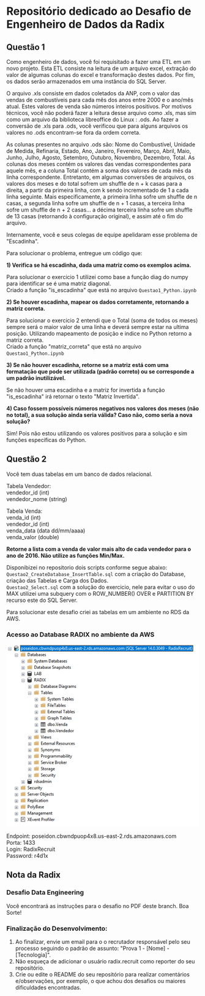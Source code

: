 # Repositório dedicado ao Desafio de Engenheiro de Dados da Radix

## Questão 1

Como engenheiro de dados, você foi requisitado a fazer uma ETL em um novo projeto. Esta ETL consiste na leitura de um arquivo excel, extração do valor de algumas colunas do excel e transformação destes dados. Por fim, os dados serão armazenados em uma instância do SQL Server.

O arquivo .xls consiste em dados coletados da ANP, com o valor das vendas de combustíveis para cada mês dos anos entre 2000 e o ano/mês atual. Estes valores de venda são números inteiros positivos. Por motivos técnicos, você não poderá fazer a leitura desse arquivo como .xls, mas sim como um arquivo da biblioteca libreoffice do Linux : .ods. Ao fazer a conversão de .xls para .ods, você verificou que para alguns arquivos os valores no .ods encontram-se fora da ordem correta.

As colunas presentes no arquivo .ods são: Nome do Combustível, Unidade de Medida, Refinaria, Estado, Ano, Janeiro, Fevereiro, Março, Abril, Maio, Junho, Julho, Agosto, Setembro, Outubro, Novembro, Dezembro, Total. As colunas dos meses contém os valores das vendas correspondentes para aquele mês, e a coluna Total contém a soma dos valores de cada mês da linha correspondente. Entretanto, em algumas conversões de arquivos, os valores dos meses e do total sofrem um shuffle de n + k casas para a direita, a partir da primeira linha, com k sendo incrementado de 1 a cada linha seguinte. Mais especificamente, a primeira linha sofre um shuffle de n casas, a segunda linha sofre um shuffle de n + 1 casas, a terceira linha sofre um shuffle de n + 2 casas... a décima terceira linha sofre um shuffle de 13 casas (retornando à configuração original), e assim até o fim do arquivo.

Internamente, você e seus colegas de equipe apelidaram esse problema de "Escadinha".

Para solucionar o problema, entregue um código que:

**1) Verifica se há escadinha, dada uma matriz como os exemplos acima.**

Para solucionar o exercicio 1 utilizei como base a função diag do numpy para identificar se é uma matriz diagonal.<br />
Criado a função "is_escadinha" que está no arquivo `Questao1_Python.ipynb`

**2) Se houver escadinha, mapear os dados corretamente, retornando a matriz correta.**

Para solucionar o exercicio 2 entendi que o Total (soma de todos os meses) sempre será o maior valor de uma linha e deverá sempre estar na ultima posição. Utilizando mapeamento de posição e indice no Python retorno a matriz correta.<br />
Criado a função "matriz_correta" que está no arquivo `Questao1_Python.ipynb`


**3) Se não houver escadinha, retorne se a matriz está com uma formatação que pode ser utilizada (padrão correto) ou se corresponde a um padrão inutilizável.**

Se não houver uma escadinha e a matriz for invertida a função "is_escadinha" irá retornar o texto "Matriz Invertida".

**4) Caso fossem possíveis números negativos nos valores dos meses (não no total), a sua solução ainda seria válida? Caso não, como seria a nova solução?**

Sim! Pois não estou utilizando os valores positivos para a solução e sim funções especificas do Python.

## Questão 2

Você tem duas tabelas em um banco de dados relacional.

Tabela Vendedor:<br />
vendedor_id (int)<br />
vendedor_nome (string)<br />

Tabela Venda:<br />
venda_id (int)<br />
vendedor_id (int)<br />
venda_data (data dd/mm/aaaa)<br />
venda_valor (double)<br />

**Retorne a lista com a venda de valor mais alto de cada vendedor para o ano de 2016. Não utilize as funções Min/Max.**

Disponibizei no repositorio dois scripts conforme segue abaixo:<br />
`Questao2_CreateDatabase_InsertTable.sql` com a criação do Database, criação das Tabelas e Carga dos Dados.<br />
`Questao2_Select.sql` com a solução do exercicio, nele para evitar o uso do MAX utilizei uma subquery com o ROW_NUMBER() OVER e PARTITION BY recurso este do SQL Server.<br />

Para solucionar este desafio criei as tabelas em um ambiente no RDS da AWS.

### Acesso ao Database RADIX no ambiente da AWS

![](SQLSERVER.PNG)

Endpoint: poseidon.cbwndpuop4x8.us-east-2.rds.amazonaws.com<br />
Porta: 1433<br />
Login: RadixRecruit<br />
Password: r4d1x<br />


## Nota da Radix

### Desafio Data Engineering

Você encontrará as instruções para o desafio no PDF deste branch.
Boa Sorte!


### Finalização do Desenvolvimento:
1. Ao finalizar, envie um email para o o recrutador responsável pelo seu processo seguindo o padrão de assunto: "Prova 1 - [Nome] - [Tecnologia]". 
2. Não esqueça de adicionar o usuário radix.recruit como reporter do seu repositório. 
3. Crie ou edite o README do seu repositório para realizar comentários e/observações, por exemplo, o que achou dos desafios ou maiores dificuldades encontradas.